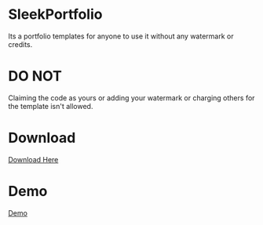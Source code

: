 # SleekPortfolio

Its a portfolio templates for anyone to use it without any watermark or credits.

# DO NOT

Claiming the code as yours or adding your watermark or charging others for the template isn't allowed.

# Download

[Download Here](https://github.com/ganeshbistakaji/SleekPortfolio/releases/tag/1.0)

# Demo

[Demo](https://ganeshbistakaji.github.io/portfolio/)
